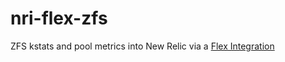 # nri-flex-zfs

ZFS kstats and pool metrics into New Relic via a [Flex Integration](https://github.com/newrelic/nri-flex)
